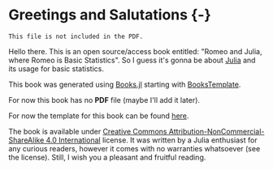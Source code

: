 # Greetings and Salutations {-}

```{=comment}
This file is not included in the PDF.
```

Hello there. This is an open source/access book entitled: "Romeo and Julia, where Romeo is Basic Statistics".
So I guess it's gonna be about [Julia](https://julialang.org/) and its usage for basic statistics.

This book was generated using [Books.jl](https://github.com/JuliaBooks/Books.jl) starting with [BooksTemplate](https://github.com/JuliaBooks/BookTemplate).

For now this book has no **PDF** file (maybe I'll add it later).

For now the template for this book can be found [here](https://github.com/b-lukaszuk/julia_luzne_zadanka/tree/main/experiment1).

The book is available under [Creative Commons Attribution-NonCommercial-ShareAlike 4.0 International](http://creativecommons.org/licenses/by-nc-sa/4.0/) license. It was written by a Julia enthusiast for any curious readers, however it comes with no warranties whatsoever (see the license). Still, I wish you a pleasant and fruitful reading.
